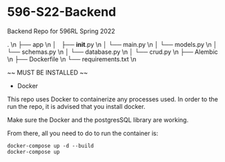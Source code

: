 # 596-S22-Backend
Backend Repo for 596RL Spring 2022

.                                       \n
├── app                                 \n
│   ├── __init__.py                     \n
│   └── main.py                         \n
│   └── models.py                       \n
│   └── schemas.py                      \n
│   └── database.py                     \n
│   └── crud.py                         \n
├── Alembic                             \n
├── Dockerfile                          \n
└── requirements.txt                    \n

~~ MUST BE INSTALLED ~~
- Docker

This repo uses Docker to containerize any processes used. In order to the run the repo, it is advised that you install docker.

Make sure the Docker and the postgresSQL library are working.

From there, all you need to do to run the container is:
```
docker-compose up -d --build
docker-compose up
```